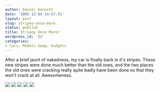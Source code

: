 ```yaml
---
author: Daniel Kennett
date: '2005-12-04 14:57:31'
layout: post
slug: stripey-once-more
status: publish
title: Stripey Once More!
wordpress_id: '22'
categories:
- Cars, Models &amp; Gadgets
---
```


After a brief jaunt of nakedness, my car is finally back in it's stripes. These new stripes were done much better than the old ones, and the two places the old ones were cracking really quite badly have been done so that they won't crack at all. Awesomeness. 

<img src="http://danielkennett.org/pictures/rx8/msfr.jpg" />

<img src="http://danielkennett.org/pictures/rx8/msfrfar.jpg" />

<img src="http://danielkennett.org/pictures/rx8/msside.jpg" />

<img src="http://danielkennett.org/pictures/rx8/msfront.jpg" />

<img src="http://danielkennett.org/pictures/rx8/msback.jpg" />